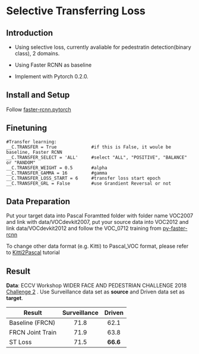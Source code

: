 # Selective Transferring Loss

## Introduction

* Using selective loss, currently avaliable for pedestratin detection(binary class), 2 domains. 

* Using Faster RCNN as baseline

* Implement with Pytorch 0.2.0.

## Install and Setup

Follow [faster-rcnn.pytorch](https://github.com/jwyang/faster-rcnn.pytorch)

## Finetuning

```
#Transfer learning:
__C.TRANSFER = True             #if this is False, it woule be baseline, Faster RCNN
__C.TRANSFER_SELECT = 'ALL'     #select "ALL", "POSITIVE", "BALANCE" or "RANDOM"
__C.TRANSFER_WEIGHT = 0.5       #alpha
__C.TRANSFER_GAMMA = 16         #gamma
__C.TRANSFER_LOSS_START = 6     #transfer loss start epoch
__C.TRANSFER_GRL = False        #use Grandient Reversal or not
```


## Data Preparation
Put your target data into Pascal Foramtted folder with folder name VOC2007 and link with data/VOCdevkit2007, put your source data into VOC2012 and link data/VOCdevkit2012 and follow the VOC_0712 training from [py-faster-rcnn](https://github.com/rbgirshick/py-faster-rcnn)

To change other data format (e.g. Kitti) to Pascal_VOC format, please refer to
[Kitti2Pascal](https://github.com/chriszhenghaochen/Kitti2Pascal) tutorial


## Result
**Data**: ECCV Workshop WIDER FACE AND PEDESTRIAN CHALLENGE 2018 [Challenge 2](http://www.wider-challenge.org/) . Use Surveillance data set as **source** and Driven data set as **target**.

| Result           | Surveillance  | Driven   |
| -----------------|:-------------:|:--------:|
| Baseline (FRCN)  |   71.8        |  62.1    |
| FRCN Joint Train |   71.9        |  63.8    |
| ST Loss          |   71.5        |  **66.6**|



